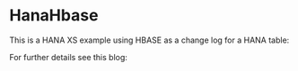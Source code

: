HanaHbase
=========

This is a HANA XS example using HBASE as a change log  for a HANA table:

For further details see this blog:








